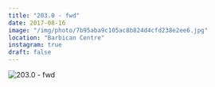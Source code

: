 ```yaml
---
title: "203.0 - fwd"
date: 2017-08-16
image: "/img/photo/7b95aba9c105ac8b824d4cfd238e2ee6.jpg"
location: "Barbican Centre"
instagram: true
draft: false
---
```


![203.0 - fwd](/img/photo/7b95aba9c105ac8b824d4cfd238e2ee6.jpg)
